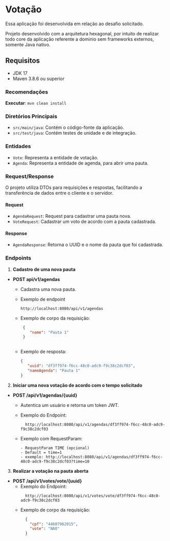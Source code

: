 # Votação

Essa aplicação foi desenvolvida em relação ao desafio solicitado. <br>

Projeto desenvolvido com a arquitetura hexagonal, por intuito de realizar todo core da aplicação referente a dominio sem
frameworks externos, somente Java nativo.

## Requisitos

- JDK 17
- Maven 3.8.6 ou superior

### Recomendações

**Executar**: `mvn clean install`

### Diretórios Principais

- `src/main/java`: Contém o código-fonte da aplicação.
- `src/test/java`: Contém testes de unidade e de integração.

### Entidades

- `Vote`: Representa a entidade de votação.
- `Agenda`: Representa a entidade de agenda, para abrir uma pauta.

### Request/Response

O projeto utiliza DTOs para requisições e respostas, facilitando a transferência de dados entre o cliente e o servidor.

#### Request

- `AgendaRequest`: Request para cadastrar uma pauta nova.
- `VoteRequest`: Cadastrar um voto de acordo com a pauta cadastrada.

#### Response

- `AgendaResponse`: Retorna o UUID e o nome da pauta que foi cadastrada.

### Endpoints

1. **Cadastro de uma nova pauta**

- **POST api/v1/agendas**
    - Cadastra uma nova pauta.
    - Exemplo de endpoint
        ````
        http://localhost:8080/api/v1/agendas
        ````
    - Exemplo de corpo da requisição:
      ```json
       {
          "name": "Pauta 1"
       }
       
      ```

    - Exemplo de resposta:
       ```json
       {
          "uuid": "df3ff974-f6cc-48c0-adc9-f9c38c2dcf03",
          "nameAgenda": "Pauta 1"
       } 
       ```

2. **Iniciar uma nova votação de acordo com o tempo solicitado**

- **POST /api/v1/agendas/{uuid}**
    - Autentica um usuário e retorna um token JWT.
    - Exemplo do Endpoint:
       ````
         http://localhost:8080/api/v1/agendas/df3ff974-f6cc-48c0-adc9-f9c38c2dcf03
       ````

    - Exemplo com RequestParam:
      ```
      - RequestParam TIME (opcional)  
      - Default = time=1
      - exemplo: http://localhost:8080/api/v1/agendas/df3ff974-f6cc-48c0-adc9-f9c38c2dcf03?time=10

3. **Realizar a votação na pauta aberta**

- **POST /api/v1/votes/vote/{uuid}**
    - Exemplo do Endpoint:
       ````
         http://localhost:8080/api/v1/votes/vote/df3ff974-f6cc-48c0-adc9-f9c38c2dcf03
       ````
    - Exemplo de corpo da requisição:
       ```json
         {
           "cpf": "44607962015",
           "vote": "NAO"
         }
       ```
